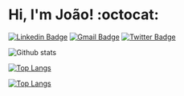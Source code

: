 # Hi, I'm João! :octocat: 


[![Linkedin Badge](https://img.shields.io/badge/LinkedIn-0077B5?style=for-the-badge&logo=linkedin&logoColor=white)](https://www.linkedin.com/in/jbjunior03/)
[![Gmail Badge](https://img.shields.io/badge/Gmail-D14836?style=for-the-badge&logo=gmail&logoColor=white)](joaob.dev@gmail.com)
[![Twitter Badge](https://img.shields.io/badge/Twitter-1DA1F2?style=for-the-badge&logo=twitter&logoColor=white)](https://twitter.com/JoaoBatistaJr03)

![Github stats](https://github-readme-stats.vercel.app/api?username=joaobatistajr&show_icons=true&theme=radical)

[![Top Langs](https://github-readme-stats.vercel.app/api/top-langs/?username=JoaoBatistaJr&layout=compact)](https://github.com/JoaoBatistaJr/github-readme-stats)

[![Top Langs](https://github-readme-stats.vercel.app/api/top-langs/?username=anuraghazra&layout=compact)](https://github.com/anuraghazra/github-readme-stats)



